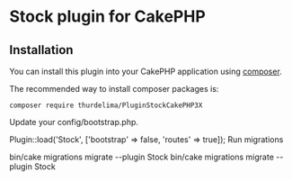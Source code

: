 # Stock plugin for CakePHP

## Installation

You can install this plugin into your CakePHP application using [composer](http://getcomposer.org).

The recommended way to install composer packages is:

```
composer require thurdelima/PluginStockCakePHP3X
```

Update your config/bootstrap.php.

Plugin::load('Stock', ['bootstrap' => false, 'routes' => true]);
Run migrations

bin/cake migrations migrate --plugin Stock
bin/cake migrations migrate --plugin Stock
